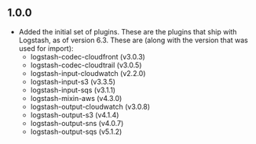 ## 1.0.0
  * Added the initial set of plugins. These are the plugins that ship with Logstash, as of
    version 6.3. These are (along with the version that was used for import):
    * logstash-codec-cloudfront (v3.0.3)
    * logstash-codec-cloudtrail (v3.0.5)
    * logstash-input-cloudwatch (v2.2.0)
    * logstash-input-s3 (v3.3.5)
    * logstash-input-sqs (v3.1.1)
    * logstash-mixin-aws (v4.3.0)
    * logstash-output-cloudwatch (v3.0.8)
    * logstash-output-s3 (v4.1.4)
    * logstash-output-sns (v4.0.7)
    * logstash-output-sqs (v5.1.2)